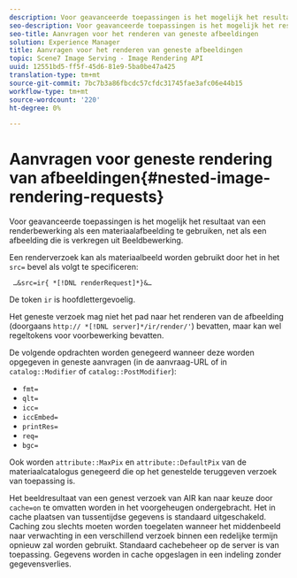 ```yaml
---
description: Voor geavanceerde toepassingen is het mogelijk het resultaat van een renderbewerking als een materiaalafbeelding te gebruiken, net als een afbeelding die is verkregen uit Beeldbewerking.
seo-description: Voor geavanceerde toepassingen is het mogelijk het resultaat van een renderbewerking als een materiaalafbeelding te gebruiken, net als een afbeelding die is verkregen uit Beeldbewerking.
seo-title: Aanvragen voor het renderen van geneste afbeeldingen
solution: Experience Manager
title: Aanvragen voor het renderen van geneste afbeeldingen
topic: Scene7 Image Serving - Image Rendering API
uuid: 12551bd5-ff5f-45d6-81e9-5ba0be47a425
translation-type: tm+mt
source-git-commit: 7bc7b3a86fbcdc57cfdc31745fae3afc06e44b15
workflow-type: tm+mt
source-wordcount: '220'
ht-degree: 0%

---
```



# Aanvragen voor geneste rendering van afbeeldingen{#nested-image-rendering-requests}

Voor geavanceerde toepassingen is het mogelijk het resultaat van een renderbewerking als een materiaalafbeelding te gebruiken, net als een afbeelding die is verkregen uit Beeldbewerking.

Een renderverzoek kan als materiaalbeeld worden gebruikt door het in het `src=` bevel als volgt te specificeren:

` …&src=ir{ *[!DNL renderRequest]*}&…`

De token `ir` is hoofdlettergevoelig.

Het geneste verzoek mag niet het pad naar het renderen van de afbeelding (doorgaans `http:// *[!DNL server]*/ir/render/'`) bevatten, maar kan wel regeltokens voor voorbewerking bevatten.

De volgende opdrachten worden genegeerd wanneer deze worden opgegeven in geneste aanvragen (in de aanvraag-URL of in `catalog::Modifier` of `catalog::PostModifier`):

* `fmt=`
* `qlt=`
* `icc=`
* `iccEmbed=`
* `printRes=`
* `req=`
* `bgc=`

Ook worden `attribute::MaxPix` en `attribute::DefaultPix` van de materiaalcatalogus genegeerd die op het genestelde teruggeven verzoek van toepassing is.

Het beeldresultaat van een genest verzoek van AIR kan naar keuze door `cache=on` te omvatten worden in het voorgeheugen ondergebracht. Het in cache plaatsen van tussentijdse gegevens is standaard uitgeschakeld. Caching zou slechts moeten worden toegelaten wanneer het middenbeeld naar verwachting in een verschillend verzoek binnen een redelijke termijn opnieuw zal worden gebruikt. Standaard cachebeheer op de server is van toepassing. Gegevens worden in cache opgeslagen in een indeling zonder gegevensverlies.
